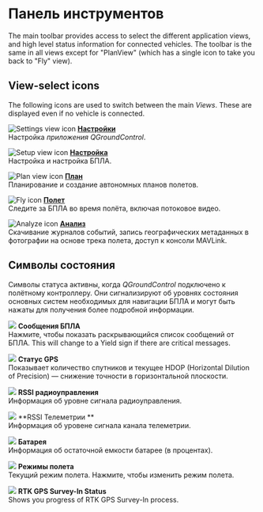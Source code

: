 # Панель инструментов

The main toolbar provides access to select the different application views, and high level status information for connected vehicles. The toolbar is the same in all views except for "PlanView" (which has a single icon to take you back to "Fly" view).

## View-select icons

The following icons are used to switch between the main *Views*. These are displayed even if no vehicle is connected.

![Settings view icon](../../assets/toolbar/toolbar_view_select_settings.jpg) **[Настройки](../SettingsView/SettingsView.md)** <br />Настройка *приложения QGroundControl*.

![Setup view icon](../../assets/toolbar/toolbar_view_select_setup.jpg) **[Настройка](../SetupView/SetupView.md)** <br />Настройка и настройка БПЛА.

![Plan view icon](../../assets/toolbar/toolbar_view_select_plan.jpg) **[План](../PlanView/PlanView.md)** <br />Планирование и создание автономных планов полетов.

![Fly icon](../../assets/toolbar/toolbar_view_select_fly.jpg) **[Полет](../FlyView/FlyView.md)** <br />Следите за БПЛА во время полёта, включая потоковое видео.

![Analyze icon](../../assets/toolbar/toolbar_view_select_analyse.jpg) **[Анализ](../analyze_view/README.md)** <br />Скачивание журналов событий, запись географических метаданных в фотографии на основе трека полета, доступ к консоли MAVLink.

## Символы состояния

Символы статуса активны, когда *QGroundControl* подключено к полётному контроллеру. Они сигнализируют об уровнях состояния основных систем необходимых для навигации БПЛА и могут быть нажаты для получения более подробной информации.

![](../../assets/toolbar/toolbar_status_message.jpg) **Сообщения БПЛА** <br />Нажмите, чтобы показать раскрывающийся список сообщений от БПЛА. This will change to a Yield sign if there are critical messages.

![](../../assets/toolbar/toolbar_status_gps.jpg) **Статус GPS** <br />Показывает количество спутников и текущее HDOP (Horizontal Dilution of Precision) — снижение точности в горизонтальной плоскости.

![](../../assets/toolbar/toolbar_status_rc.jpg) **RSSI радиоуправления** <br />Информация об уровне сигнала радиоуправления.

![](../../assets/toolbar/toolbar_status_telemetry.jpg) **RSSI Телеметрии ** <br />Информация об уровене сигнала канала телеметрии.

![](../../assets/toolbar/toolbar_status_battery.jpg) **Батарея** <br />Информация об остаточной емкости батарее (в процентах).

![](../../assets/toolbar/toolbar_status_flight_mode.jpg) **Режимы полета** <br />Текущий режим полета. Нажмите, чтобы изменить режим полета.

![](../../assets/toolbar/toolbar_status_rtk_gps.jpg) **RTK GPS Survey-In Status** <br />Shows you progress of RTK GPS Survey-In process.